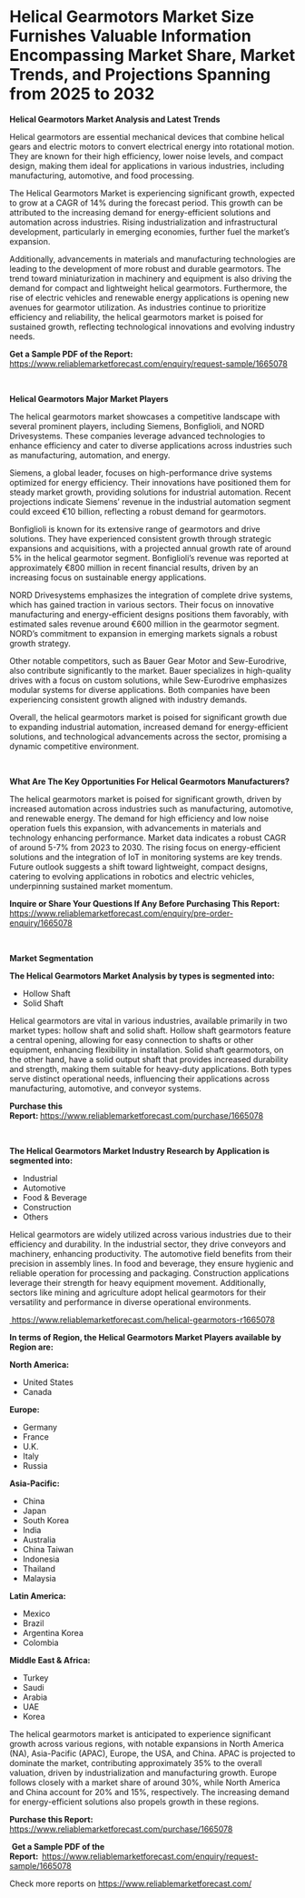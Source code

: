 <p><h1>Helical Gearmotors Market Size Furnishes Valuable Information Encompassing Market Share, Market Trends, and Projections Spanning from 2025 to 2032</h1></p><p><strong>Helical Gearmotors Market Analysis and Latest Trends</strong></p>
<p><p>Helical gearmotors are essential mechanical devices that combine helical gears and electric motors to convert electrical energy into rotational motion. They are known for their high efficiency, lower noise levels, and compact design, making them ideal for applications in various industries, including manufacturing, automotive, and food processing.</p><p>The Helical Gearmotors Market is experiencing significant growth, expected to grow at a CAGR of 14% during the forecast period. This growth can be attributed to the increasing demand for energy-efficient solutions and automation across industries. Rising industrialization and infrastructural development, particularly in emerging economies, further fuel the market’s expansion. </p><p>Additionally, advancements in materials and manufacturing technologies are leading to the development of more robust and durable gearmotors. The trend toward miniaturization in machinery and equipment is also driving the demand for compact and lightweight helical gearmotors. Furthermore, the rise of electric vehicles and renewable energy applications is opening new avenues for gearmotor utilization. As industries continue to prioritize efficiency and reliability, the helical gearmotors market is poised for sustained growth, reflecting technological innovations and evolving industry needs.</p></p>
<p><strong>Get a Sample PDF of the Report:&nbsp;</strong> <a href="https://www.reliablemarketforecast.com/enquiry/request-sample/1665078?utm_campaign=2949&utm_medium=2&utm_source=Github&utm_content=ia&utm_term=06032025&utm_id=helical-gearmotors">https://www.reliablemarketforecast.com/enquiry/request-sample/1665078</a></p>
<p>&nbsp;</p>
<p><strong>Helical Gearmotors Major Market Players</strong></p>
<p><p>The helical gearmotors market showcases a competitive landscape with several prominent players, including Siemens, Bonfiglioli, and NORD Drivesystems. These companies leverage advanced technologies to enhance efficiency and cater to diverse applications across industries such as manufacturing, automation, and energy.</p><p>Siemens, a global leader, focuses on high-performance drive systems optimized for energy efficiency. Their innovations have positioned them for steady market growth, providing solutions for industrial automation. Recent projections indicate Siemens’ revenue in the industrial automation segment could exceed €10 billion, reflecting a robust demand for gearmotors.</p><p>Bonfiglioli is known for its extensive range of gearmotors and drive solutions. They have experienced consistent growth through strategic expansions and acquisitions, with a projected annual growth rate of around 5% in the helical gearmotor segment. Bonfiglioli’s revenue was reported at approximately €800 million in recent financial results, driven by an increasing focus on sustainable energy applications.</p><p>NORD Drivesystems emphasizes the integration of complete drive systems, which has gained traction in various sectors. Their focus on innovative manufacturing and energy-efficient designs positions them favorably, with estimated sales revenue around €600 million in the gearmotor segment. NORD’s commitment to expansion in emerging markets signals a robust growth strategy.</p><p>Other notable competitors, such as Bauer Gear Motor and Sew-Eurodrive, also contribute significantly to the market. Bauer specializes in high-quality drives with a focus on custom solutions, while Sew-Eurodrive emphasizes modular systems for diverse applications. Both companies have been experiencing consistent growth aligned with industry demands.</p><p>Overall, the helical gearmotors market is poised for significant growth due to expanding industrial automation, increased demand for energy-efficient solutions, and technological advancements across the sector, promising a dynamic competitive environment.</p></p>
<p>&nbsp;</p>
<p><strong>What Are The Key Opportunities For Helical Gearmotors Manufacturers?</strong></p>
<p><p>The helical gearmotors market is poised for significant growth, driven by increased automation across industries such as manufacturing, automotive, and renewable energy. The demand for high efficiency and low noise operation fuels this expansion, with advancements in materials and technology enhancing performance. Market data indicates a robust CAGR of around 5-7% from 2023 to 2030. The rising focus on energy-efficient solutions and the integration of IoT in monitoring systems are key trends. Future outlook suggests a shift toward lightweight, compact designs, catering to evolving applications in robotics and electric vehicles, underpinning sustained market momentum.</p></p>
<p><strong>Inquire or Share Your Questions If Any Before Purchasing This Report:</strong> <a href="https://www.reliablemarketforecast.com/enquiry/pre-order-enquiry/1665078?utm_campaign=2949&utm_medium=2&utm_source=Github&utm_content=ia&utm_term=06032025&utm_id=helical-gearmotors">https://www.reliablemarketforecast.com/enquiry/pre-order-enquiry/1665078</a></p>
<p>&nbsp;</p>
<p><strong>Market Segmentation</strong></p>
<p><strong>The Helical Gearmotors Market Analysis by types is segmented into:</strong></p>
<p><ul><li>Hollow Shaft</li><li>Solid Shaft</li></ul></p>
<p><p>Helical gearmotors are vital in various industries, available primarily in two market types: hollow shaft and solid shaft. Hollow shaft gearmotors feature a central opening, allowing for easy connection to shafts or other equipment, enhancing flexibility in installation. Solid shaft gearmotors, on the other hand, have a solid output shaft that provides increased durability and strength, making them suitable for heavy-duty applications. Both types serve distinct operational needs, influencing their applications across manufacturing, automotive, and conveyor systems.</p></p>
<p><strong>Purchase this Report:&nbsp;</strong><a href="https://www.reliablemarketforecast.com/purchase/1665078?utm_campaign=2949&utm_medium=2&utm_source=Github&utm_content=ia&utm_term=06032025&utm_id=helical-gearmotors">https://www.reliablemarketforecast.com/purchase/1665078</a></p>
<p>&nbsp;</p>
<p><strong>The Helical Gearmotors Market Industry Research by Application is segmented into:</strong></p>
<p><ul><li>Industrial</li><li>Automotive</li><li>Food & Beverage</li><li>Construction</li><li>Others</li></ul></p>
<p><p>Helical gearmotors are widely utilized across various industries due to their efficiency and durability. In the industrial sector, they drive conveyors and machinery, enhancing productivity. The automotive field benefits from their precision in assembly lines. In food and beverage, they ensure hygienic and reliable operation for processing and packaging. Construction applications leverage their strength for heavy equipment movement. Additionally, sectors like mining and agriculture adopt helical gearmotors for their versatility and performance in diverse operational environments.</p></p>
<p><a href="https://www.reliablemarketforecast.com/helical-gearmotors-r1665078?utm_campaign=2949&utm_medium=2&utm_source=Github&utm_content=ia&utm_term=06032025&utm_id=helical-gearmotors">&nbsp;https://www.reliablemarketforecast.com/helical-gearmotors-r1665078</a></p>
<p><strong>In terms of Region, the Helical Gearmotors Market Players available by Region are:</strong></p>
<p>
    <p> <strong> North America: </strong>
        <ul>
            <li>United States</li>
            <li>Canada</li>
        </ul>
        </p> 
    <p> <strong> Europe: </strong>
        <ul>
            <li>Germany</li>
            <li>France</li>
            <li>U.K.</li>
            <li>Italy</li>
            <li>Russia</li>
        </ul>
        </p> 
    <p> <strong> Asia-Pacific: </strong>
        <ul>
            <li>China</li>
            <li>Japan</li>
            <li>South Korea</li>
            <li>India</li>
            <li>Australia</li>
            <li>China Taiwan</li>
            <li>Indonesia</li>
            <li>Thailand</li>
            <li>Malaysia</li>
        </ul>
        </p> 
    <p> <strong> Latin America: </strong>
        <ul>
            <li>Mexico</li>
            <li>Brazil</li>
            <li>Argentina Korea</li>
            <li>Colombia</li>
        </ul>
        </p> 
    <p> <strong> Middle East & Africa: </strong>
        <ul>
            <li>Turkey</li>
            <li>Saudi</li>
            <li>Arabia</li>
            <li>UAE</li>
            <li>Korea</li>
        </ul>
    </p>
    </p>
<p><p>The helical gearmotors market is anticipated to experience significant growth across various regions, with notable expansions in North America (NA), Asia-Pacific (APAC), Europe, the USA, and China. APAC is projected to dominate the market, contributing approximately 35% to the overall valuation, driven by industrialization and manufacturing growth. Europe follows closely with a market share of around 30%, while North America and China account for 20% and 15%, respectively. The increasing demand for energy-efficient solutions also propels growth in these regions.</p></p>
<p><strong>Purchase this Report: </strong><a href="https://www.reliablemarketforecast.com/purchase/1665078?utm_campaign=2949&utm_medium=2&utm_source=Github&utm_content=ia&utm_term=06032025&utm_id=helical-gearmotors">https://www.reliablemarketforecast.com/purchase/1665078</a></p>
<p>&nbsp;<strong>Get a Sample PDF of the Report:&nbsp;&nbsp;</strong><a href="https://www.reliablemarketforecast.com/enquiry/request-sample/1665078?utm_campaign=2949&utm_medium=2&utm_source=Github&utm_content=ia&utm_term=06032025&utm_id=helical-gearmotors">https://www.reliablemarketforecast.com/enquiry/request-sample/1665078</a></p>
<p><strong></strong></p>
<p>Check more reports on <a href="https://www.reliablemarketforecast.com/?utm_campaign=2949&utm_medium=2&utm_source=Github&utm_content=ia&utm_term=06032025&utm_id=helical-gearmotors">https://www.reliablemarketforecast.com/</a></p>